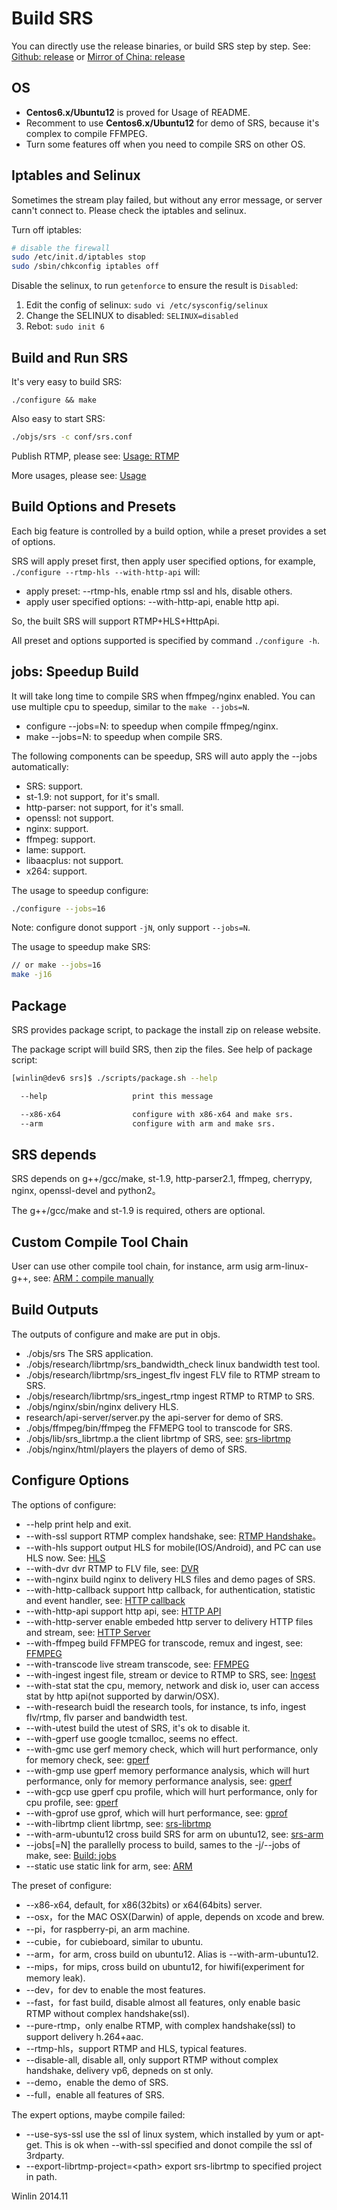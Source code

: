 # Build SRS

You can directly use the release binaries, or build SRS step by step. See: [Github: release](http://winlinvip.github.io/srs.release/releases/) or [Mirror of China: release](http://www.ossrs.net/srs.release/releases/)

## OS

* <strong>Centos6.x/Ubuntu12</strong> is proved for Usage of README.
* Recomment to use <strong>Centos6.x/Ubuntu12</strong> for demo of SRS, because it's complex to compile FFMPEG.
* Turn some features off when you need to compile SRS on other OS.

## Iptables and Selinux

Sometimes the stream play failed, but without any error message, or server cann't connect to. Please check the iptables and selinux.

Turn off iptables:

```bash
# disable the firewall
sudo /etc/init.d/iptables stop
sudo /sbin/chkconfig iptables off
```

Disable the selinux, to run `getenforce` to ensure the result is `Disabled`:

1. Edit the config of selinux: `sudo vi /etc/sysconfig/selinux`
1. Change the SELINUX to disabled: `SELINUX=disabled`
1. Rebot: `sudo init 6`

## Build and Run SRS

It's very easy to build SRS:

```
./configure && make
```

Also easy to start SRS:

```bash
./objs/srs -c conf/srs.conf
```

Publish RTMP, please see: [Usage: RTMP](https://github.com/winlinvip/simple-rtmp-server/wiki/v1_EN_SampleRTMP)

More usages, please see: [Usage](https://github.com/winlinvip/simple-rtmp-server/tree/1.0release#usage)

## Build Options and Presets

Each big feature is controlled by a build option, while a preset provides a set of options.

SRS will apply preset first, then apply user specified options, for example, `./configure --rtmp-hls --with-http-api` will:
* apply preset: --rtmp-hls, enable rtmp ssl and hls, disable others.
* apply user specified options: --with-http-api, enable http api.

So, the built SRS will support RTMP+HLS+HttpApi.

All preset and options supported is specified by command `./configure -h`.

## jobs: Speedup Build

It will take long time to compile SRS when ffmpeg/nginx enabled. You can use multiple cpu to speedup, similar to the `make --jobs=N`.
* configure --jobs=N: to speedup when compile ffmpeg/nginx.
* make --jobs=N: to speedup when compile SRS.

The following components can be speedup, SRS will auto apply the --jobs automatically:
* SRS: support.
* st-1.9: not support, for it's small.
* http-parser: not support, for it's small.
* openssl: not support.
* nginx: support.
* ffmpeg: support.
* lame: support.
* libaacplus: not support.
* x264: support.

The usage to speedup configure:

```bash
./configure --jobs=16
```

Note: configure donot support `-jN`, only support `--jobs=N`.

The usage to speedup make SRS:

```bash
// or make --jobs=16
make -j16
```

## Package

SRS provides package script, to package the install zip on release website.

The package script will build SRS, then zip the files. See help of package script:

```bash
[winlin@dev6 srs]$ ./scripts/package.sh --help

  --help                   print this message

  --x86-x64                configure with x86-x64 and make srs. 
  --arm                    configure with arm and make srs.
```

## SRS depends

SRS depends on g++/gcc/make, st-1.9, http-parser2.1, ffmpeg, cherrypy, nginx, openssl-devel and python2。

The g++/gcc/make and st-1.9 is required, others are optional.

## Custom Compile Tool Chain

User can use other compile tool chain, for instance, arm usig arm-linux-g++, see: [ARM：compile manually](https://github.com/winlinvip/simple-rtmp-server/wiki/v1_EN_SrsLinuxArm)

## Build Outputs

The outputs of configure and make are put in objs.

* ./objs/srs The SRS application.
* ./objs/research/librtmp/srs_bandwidth_check linux bandwidth test tool.
* ./objs/research/librtmp/srs_ingest_flv ingest FLV file to RTMP stream to SRS.
* ./objs/research/librtmp/srs_ingest_rtmp ingest RTMP to RTMP to SRS.
* ./objs/nginx/sbin/nginx delivery HLS.
* research/api-server/server.py the api-server for demo of SRS.
* ./objs/ffmpeg/bin/ffmpeg the FFMEPG tool to transcode for SRS.
* ./objs/lib/srs_librtmp.a the client librtmp of SRS, see: <a href="https://github.com/winlinvip/simple-rtmp-server/wiki/v1_EN_SrsLibrtmp">srs-librtmp</a>
* ./objs/nginx/html/players the players of demo of SRS.

## Configure Options

The options of configure:
* --help print help and exit.
* --with-ssl support RTMP complex handshake, see: [RTMP Handshake](https://github.com/winlinvip/simple-rtmp-server/wiki/v1_EN_RTMPHandshake)。
* --with-hls support output HLS for mobile(IOS/Android), and PC can use HLS now. See: [HLS](https://github.com/winlinvip/simple-rtmp-server/wiki/v1_EN_DeliveryHLS)
* --with-dvr dvr RTMP to FLV file, see: [DVR](https://github.com/winlinvip/simple-rtmp-server/wiki/v1_EN_DVR)
* --with-nginx build nginx to delivery HLS files and demo pages of SRS.
* --with-http-callback support http callback, for authentication, statistic and event handler, see: [HTTP callback](https://github.com/winlinvip/simple-rtmp-server/wiki/v1_EN_HTTPCallback)
* --with-http-api support http api, see: [HTTP API](https://github.com/winlinvip/simple-rtmp-server/wiki/v1_EN_HTTPApi)
* --with-http-server enable embeded http server to delivery HTTP files and stream, see: [HTTP Server](https://github.com/winlinvip/simple-rtmp-server/wiki/v1_EN_HTTPServer)
* --with-ffmpeg build FFMPEG for transcode, remux and ingest, see: [FFMPEG](https://github.com/winlinvip/simple-rtmp-server/wiki/v1_EN_FFMPEG)
* --with-transcode live stream transcode, see: [FFMPEG](https://github.com/winlinvip/simple-rtmp-server/wiki/v1_EN_FFMPEG)
* --with-ingest ingest file, stream or device to RTMP to SRS, see: [Ingest](https://github.com/winlinvip/simple-rtmp-server/wiki/v1_EN_Ingest)
* --with-stat stat the cpu, memory, network and disk io, user can access stat by http api(not supported by darwin/OSX).
* --with-research buidl the research tools, for instance, ts info, ingest flv/rtmp, flv parser and bandwidth test.
* --with-utest build the utest of SRS, it's ok to disable it.
* --with-gperf use google tcmalloc, seems no effect.
* --with-gmc use gerf memory check, which will hurt performance, only for memory check, see: [gperf](https://github.com/winlinvip/simple-rtmp-server/wiki/v1_EN_GPERF)
* --with-gmp use gperf memory performance analysis, which will hurt performance, only for memory performance analysis, see: [gperf](https://github.com/winlinvip/simple-rtmp-server/wiki/v1_EN_GPERF)
* --with-gcp use gperf cpu profile, which will hurt performance, only for cpu profile, see: [gperf](https://github.com/winlinvip/simple-rtmp-server/wiki/v1_EN_GPERF)
* --with-gprof use gprof, which will hurt performance, see: [gprof](https://github.com/winlinvip/simple-rtmp-server/wiki/v1_EN_GPROF)
* --with-librtmp client librtmp, see: [srs-librtmp](https://github.com/winlinvip/simple-rtmp-server/wiki/v1_EN_SrsLibrtmp)
* --with-arm-ubuntu12 cross build SRS for arm on ubuntu12, see: [srs-arm](https://github.com/winlinvip/simple-rtmp-server/wiki/v1_EN_SrsLinuxArm)
* --jobs[=N] the parallelly process to build, sames to the -j/--jobs of make, see: [Build: jobs](https://github.com/winlinvip/simple-rtmp-server/wiki/v1_EN_Build#jobs-speedup-build)
* --static use static link for arm, see: [ARM](https://github.com/winlinvip/simple-rtmp-server/wiki/v1_EN_SrsLinuxArm)

The preset of configure:
* --x86-x64, default, for x86(32bits) or x64(64bits) server.
* --osx，for the MAC OSX(Darwin) of apple, depends on xcode and brew.
* --pi，for raspberry-pi, an arm machine.
* --cubie，for cubieboard, similar to ubuntu.
* --arm，for arm, cross build on ubuntu12. Alias is --with-arm-ubuntu12.
* --mips，for mips, cross build on ubuntu12, for hiwifi(experiment for memory leak).
* --dev，for dev to enable the most features.
* --fast，for fast build, disable almost all features, only enable basic RTMP without complex handshake(ssl).
* --pure-rtmp，only enalbe RTMP, with complex handshake(ssl) to support delivery h.264+aac.
* --rtmp-hls，support RTMP and HLS, typical features.
* --disable-all, disable all, only support RTMP without complex handshake, delivery vp6, depneds on st only.
* --demo，enable the demo of SRS.
* --full，enable all features of SRS.

The expert options, maybe compile failed:
* --use-sys-ssl use the ssl of linux system, which installed by yum or apt-get. This is ok when --with-ssl specified and donot compile the ssl of 3rdparty.
* --export-librtmp-project=&lt;path&gt; export srs-librtmp to specified project in path.

Winlin 2014.11